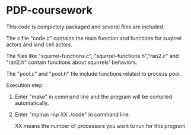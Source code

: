 # PDP-coursework

This code is completely packaged and several files are included.

The c file "code.c" contains the main function and functions for suqirrel actors and land cell actors. 

The files like "squirrel-functions.c", "squirrel-functions.h","ran2.c" and "ran2.h" contain functions about squirrels' behaviors.

The "pool.c" and "pool.h" file include functions related to process pool.

Execution step:

1. Enter "make" in command line and the program will be compiled automatically. 

2. Enter "mpirun -np XX ./code" in command line.   

    XX means the number of processors you want to run for this program 
    
